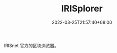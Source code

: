 ﻿---
weight: 
title: "IRISplorer"
description: "IRISnet 官方的区块浏览器"
date: 2022-03-25T21:57:40+08:00
lastmod: 2022-03-25T16:45:40+08:00
draft: false
authors: ["Metabd"]
featuredImage: "irisplorer.jpg"
link: ""
tags: ["区块链浏览器","IRISplorer"]
categories: ["navigation"]
navigation: ["区块链浏览器"]
lightgallery: true
toc: true
pinned: false
recommend: false
recommend1: false
---
IRISnet 官方的区块浏览器。
